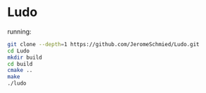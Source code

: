 # Ludo

running:
```bash
git clone --depth=1 https://github.com/JeromeSchmied/Ludo.git
cd Ludo
mkdir build
cd build
cmake ..
make
./ludo
```
